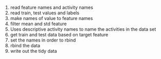 1. read feature names and activity names
2. read train, test values and labels
3. make names of value to feature names
4. filter mean and std feature
5. Uses descriptive activity names to name the activities in the data set
6. get train and test data based on target feature
7. set the names in order to rbind
8. rbind the data
9. write out the tidy data